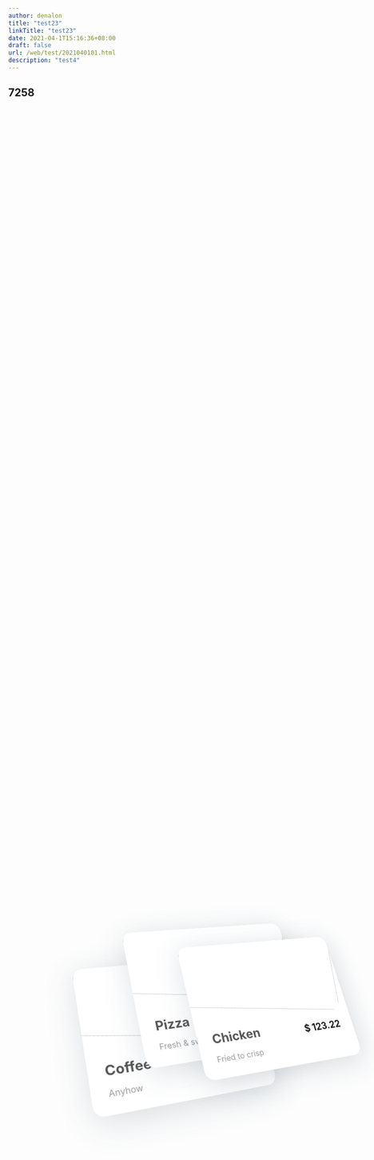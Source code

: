 ```yaml
---
author: denalon
title: "test23"
linkTitle: "test23"
date: 2021-04-1T15:16:36+08:00
draft: false
url: /web/test/2021040101.html
description: "test4"
---
```


## 7258
<style>
  .container {
    position: relative;
    width: 90vw;
    height: 90vh;
    display: flex;
    justify-content: center;
    align-items: center;
    perspective: 1000px;
    transform-style: preserve-3d;
}
  .goods {
    position: absolute;
    width: 350px;
    height: 280px;
    border-radius: 20px;
    background-color: #fff;
    box-shadow: 5px 10px 60px #34495e30;
    overflow: hidden;
    transition: 0.5s;
}

.goods:nth-child(1) {
    transform: rotateX(22deg) rotateY(17deg) rotateZ(-14deg) translate(-30%, 10%);
}

.goods:nth-child(2) {
    transform: rotateX(22deg) rotateY(17deg) rotateZ(-14deg)translate(0%, -15%);
}

.goods:nth-child(3) {
    transform: rotateX(22deg) rotateY(17deg) rotateZ(-14deg)translate(30%, 0%);
}


.goods:hover:nth-child(1) {
    transform: rotateX(22deg) rotateY(17deg) rotateZ(-14deg) translate(-30%, 10%) translateZ(30px);
}

.goods:hover:nth-child(2) {
    transform: rotateX(22deg) rotateY(17deg) rotateZ(-14deg) translate(0%, -15%) translateZ(30px);
}

.goods:hover:nth-child(3) {
    transform: rotateX(22deg) rotateY(17deg) rotateZ(-14deg) translate(30%, 0%) translateZ(30px);
}



.pic {
    width: 350px;
    height: 200px;
    border-radius: 20px;
    overflow: hidden;
    transform: rotate(8deg) translate(-10px, -45px);
}

.pic img {
    width: 100%;
}

.description {
    margin: 0 30px;
    margin-top: -15px;
    display: flex;
    justify-content: space-between;
    align-items: center;
}

.description .col {
    padding-top: 10px;
}

.description .name {
    margin-top: -10px;
    font-size: 1.6rem;
    font-weight: bold;
    color: #555;
}

.description .texture {
    margin-top: 1rem;
    font-size: 1rem;
    color: #999;
}

.description .cost {
    font-size: 1.3rem;
    color: var(--color2);
    font-weight: bold;
    text-align: right;
}

.description .star {
    display: flex;
    justify-content: center;
    align-items: center;
    margin-top: 0.5rem;
}

.description .star span {
    display: block;
    width: 20px;
    height: 20px;
    background-color: #999;
    margin: 2px;
    /* 使用clip-path属性，利用polygon函数裁切五星 */
    /* 坐标信息从网上复制 */
    clip-path: polygon(50% 0%, 61% 35%, 98% 35%, 68% 57%, 79% 91%, 50% 70%, 21% 91%, 32% 57%, 2% 35%, 39% 35%)
}

.description .star span.light {
    background-color: var(--color2);
}

</style>

 <div class="container">
        <!-- 商品信息 -->
        <div class="goods">
            <!-- 顶部图片 -->
            <div class="pic"><img src="https://www.17sucai.com/preview/1424582/2020-07-03/dz/img/1.jpg"></div>
            <!-- 介绍部分 -->
            <div class="description">
                <!-- 左侧 -->
                <div class="col">
                    <!-- 名称 -->
                    <div class="name">Coffee</div>
                    <!-- 口味介绍 -->
                    <div class="texture">Anyhow</div>
                </div>
                <!-- 右侧 -->
                <div class="col">
                    <!-- 价格 -->
                    <div class="cost">$ 123.22</div>
                    <!-- 星星 -->
                    <div class="star">
                        <!-- 点亮 -->
                        <span class="light"></span>
                        <span></span>
                        <span></span>
                        <span></span>
                    </div>
                </div>
            </div>
        </div>
        <!-- 商品信息 -->
        <div class="goods">
            <!-- 顶部图片 -->
            <div class="pic"><img src="https://www.17sucai.com/preview/1424582/2020-07-03/dz/img/2.jpg"></div>
            <!-- 介绍部分 -->
            <div class="description">
                <!-- 左侧 -->
                <div class="col">
                    <!-- 名称 -->
                    <div class="name">Pizza</div>
                    <!-- 口味介绍 -->
                    <div class="texture">Fresh & sweet</div>
                </div>
                <!-- 右侧 -->
                <div class="col">
                    <!-- 价格 -->
                    <div class="cost">$ 123.22</div>
                    <!-- 星星 -->
                    <div class="star">
                        <!-- 点亮 -->
                        <span class="light"></span>
                        <span class="light"></span>
                        <span class="light"></span>
                        <span></span>
                    </div>
                </div>
            </div>
        </div>
        <!-- 商品信息 -->
        <div class="goods">
            <!-- 顶部图片 -->
            <div class="pic"><img src="https://www.17sucai.com/preview/1424582/2020-07-03/dz/img/3.jpg"></div>
            <!-- 介绍部分 -->
            <div class="description">
                <!-- 左侧 -->
                <div class="col">
                    <!-- 名称 -->
                    <div class="name">Chicken</div>
                    <!-- 口味介绍 -->
                    <div class="texture">Fried to crisp</div>
                </div>
                <!-- 右侧 -->
                <div class="col">
                    <!-- 价格 -->
                    <div class="cost">$ 123.22</div>
                    <!-- 星星 -->
                    <div class="star">
                        <!-- 点亮 -->
                        <span class="light"></span>
                        <span class="light"></span>
                        <span class="light"></span>
                        <span class="light"></span>
                    </div>
                </div>
            </div>
        </div>
    </div>